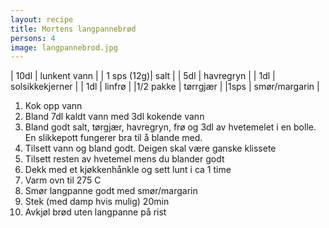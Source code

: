```yaml
---
layout: recipe
title: Mortens langpannebrød
persons: 4
image: langpannebrod.jpg
---
```


<!-- Zutaten -->

| 10dl       | lunkent vann    |
| 1 sps (12g)| salt            |
| 5dl        | havregryn       |
| 1dl        | solsikkekjerner |
| 1dl        | linfrø          |
|1/2 pakke   | tørrgjær        |
|1sps        | smør/margarin   |

<!-- ad -->

1. Kok opp vann
2. Bland 7dl kaldt vann med 3dl kokende vann
3. Bland godt salt, tørgjær, havregryn, frø og 3dl av hvetemelet i en bolle. En slikkepott fungerer bra til å blande med.
4. Tilsett vann og bland godt. Deigen skal være ganske klissete
5. Tilsett resten av hvetemel mens du blander godt
6. Dekk med et kjøkkenhånkle og sett lunt i ca 1 time
7. Varm ovn til 275 C
8. Smør langpanne godt med smør/margarin
9. Stek (med damp hvis mulig) 20min
10. Avkjøl brød uten langpanne på rist
